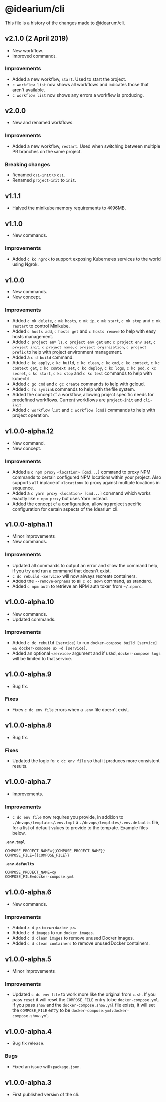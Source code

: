# @idearium/cli

This file is a history of the changes made to @idearium/cli.

## v2.1.0 (2 April 2019)

- New workflow.
- Improved commands.

### Improvements

- Added a new workflow, `start`. Used to start the project.
- `c workflow list` now shows all workflows and indicates those that aren't available.
- `c workflow list` now shows any errors a workflow is producing.

## v2.0.0

- New and renamed workflows.

### Improvements

- Added a new workflow, `restart`. Used when switching between multiple PR branches on the same project.

### Breaking changes

- Renamed `cli-init` to `cli`.
- Renamed `project-init` to `init`.

## v1.1.1

- Halved the minikube memory requirements to 4096MB.

## v1.1.0

- New commands.

### Improvements

- Added `c kc ngrok` to support exposing Kubernetes services to the world using Ngrok.

## v1.0.0

- New commands.
- New concept.

### Improvements

- Added `c mk delete`, `c mk hosts`, `c mk ip`, `c mk start`, `c mk stop` and `c mk restart` to control Minikube.
- Added `c hosts add`, `c hosts get` and `c hosts remove` to help with easy hosts management.
- Added `c project env ls`, `c project env get` and `c project env set`, `c project init`, `c project name`, `c project organisation`, `c project prefix` to help with project environment management.
- Added a `c d build` command.
- Added `c kc apply`, `c kc build`, `c kc clean`, `c kc cmd`, `c kc context`, `c kc context get`, `c kc context set`, `c kc deploy`, `c kc logs`, `c kc pod`, `c kc secret`, `c kc start`, `c kc stop` and `c kc test` commands to help with kubectrl.
- Added `c gc cmd` and `c gc create` commands to help with gcloud.
- Added `c fs symlink` commands to help with the file system.
- Added the concept of a workflow, allowing project specific needs for predefined workflows. Current workflows are `project-init` and `cli-init`.
- Added `c workflow list` and `c workflow [cmd]` commands to help with project operation.

## v1.0.0-alpha.12

- New command.
- New concept.

### Improvements

- Added a `c npm proxy <location> [cmd...]` command to proxy NPM commands to certain configured NPM locations within your project. Also supports `all` inplace of `<location>` to proxy against multiple locations in sequence.
- Added a `c yarn proxy <location> [cmd...]` command which works exactly like `c npm proxy` but uses Yarn instead.
- Added the concept of a configuration, allowing project specific configuration for certain aspects of the Idearium cli.

## v1.0.0-alpha.11

- Minor improvements.
- New commands.

### Improvements

- Updated all commands to output an error and show the command help, if you try and run a command that doesn't exist.
- `c dc rebuild <service>` will now always recreate containers.
- Added the `--remove-orphans` to all `c dc down` command, as standard.
- Added `c npm auth` to retrieve an NPM auth token from `~/.npmrc`.

## v1.0.0-alpha.10

- New commands.
- Updated commands.

### Improvements

- Added `c dc rebuild [service]` to run `docker-compose build [service] && docker-compose up -d [service]`.
- Added an optional `<service>` argument and if used, `docker-compose logs` will be limited to that service.

## v1.0.0-alpha.9

- Bug fix.

### Fixes

- Fixes `c dc env file` errors when a `.env` file doesn't exist.

## v1.0.0-alpha.8

- Bug fix.

### Fixes

- Updated the logic for `c dc env file` so that it produces more consistent results.

## v1.0.0-alpha.7

- Improvements.

### Improvements

- `c dc env file` now requires you provide, in addition to `./devops/templates/.env.tmpl` a `./devops/templates/.env.defaults` file, for a list of default values to provide to the template. Example files below.

**`.env.tmpl`**
```
COMPOSE_PROJECT_NAME={{COMPOSE_PROJECT_NAME}}
COMPOSE_FILE={{COMPOSE_FILE}}
```

**`.env.defaults`**
```
COMPOSE_PROJECT_NAME=cp
COMPOSE_FILE=docker-compose.yml
```

## v1.0.0-alpha.6

- New commands.

### Improvements

- Added `c d ps` to run `docker ps`.
- Added `c d images` to run `docker images`.
- Added `c d clean images` to remove unused Docker images.
- Added `c d clean containers` to remove unused Docker containers.

## v1.0.0-alpha.5

- Minor improvements.

### Improvements

- Updated `c dc env file` to work more like the original from `c.sh`. If you pass `reset` it will reset the `COMPOSE_FILE` entry to be `docker-compose.yml`. If you pass `show` and the `docker-compose.show.yml` file exists, it will set the `COMPOSE_FILE` entry to be `docker-compose.yml:docker-compose.show.yml`.

## v1.0.0-alpha.4

- Bug fix release.

### Bugs

- Fixed an issue with `package.json`.

## v1.0.0-alpha.3

- First published version of the cli.
